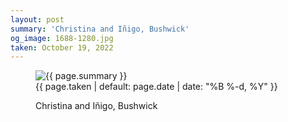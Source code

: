 ```yaml
---
layout: post
summary: 'Christina and Iñigo, Bushwick'
og_image: 1688-1280.jpg
taken: October 19, 2022
---
```


<figure class="post" data-src="{{ site.assets_url }}/{{ page.og_image }}">
<img alt="{{ page.summary }}" sizes="(min-width: 700px) 50vw, calc(100vw - 2rem)" src="{{ site.assets_url }}/1688-640.jpg" srcset="{{ site.assets_url }}/1688-320.jpg 320w, {{ site.assets_url }}/1688-640.jpg 640w, {{ site.assets_url }}/1688-960.jpg 960w, {{ site.assets_url }}/1688-1280.jpg 1280w"/>
<figcaption>
<time>{{ page.taken | default: page.date | date: "%B %-d, %Y" }}</time>
<p>Christina and Iñigo, Bushwick</p>
</figcaption>
</figure>
